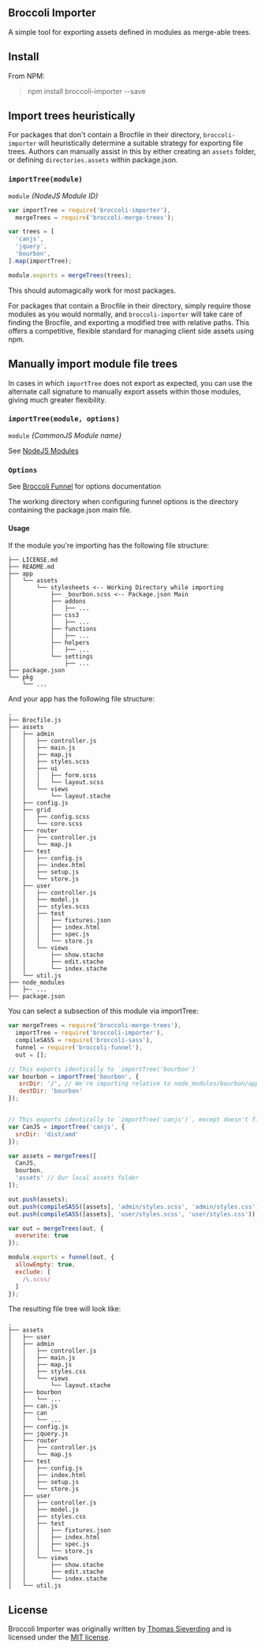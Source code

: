 Broccoli Importer
------

A simple tool for exporting assets defined in modules as merge-able trees.

## Install
From NPM:

> npm install broccoli-importer --save

## Import trees heuristically

For packages that don't contain a Brocfile in their directory, `broccoli-importer` will heuristically determine a suitable strategy for exporting file trees. Authors can manually assist in this by either creating an `assets` folder, or defining `directories.assets` within package.json.

### `importTree(module)`

`module` *{NodeJS Module ID}*

```javascript
var importTree = require('broccoli-importer'),
  mergeTrees = require('broccoli-merge-trees');

var trees = [
  'canjs',
  'jquery',
  'bourbon',
].map(importTree);

module.exports = mergeTrees(trees);
```

This should automagically work for most packages.

For packages that contain a Brocfile in their directory, simply require those modules as you would normally, and `broccoli-importer` will take care of finding the Brocfile, and exporting a modified tree with relative paths. This offers a competitive, flexible standard for managing client side assets using npm.

## Manually import module file trees

In cases in which `importTree` does not export as expected, you can use the alternate call signature to manually export assets within those modules, giving much greater flexibility.

### `importTree(module, options)`

`module` *{CommonJS Module name}*

See [NodeJS Modules](https://nodejs.org/api/modules.html#modules_modules)

### `Options`

See [Broccoli Funnel](https://www.npmjs.com/package/broccoli-funnel) for options documentation

The working directory when configuring funnel options is the directory containing the package.json main file.

#### Usage

If the module you're importing has the following file structure:

```
├── LICENSE.md
├── README.md
├── app
│   └── assets
│       └── stylesheets <-- Working Directory while importing
│           ├── _bourbon.scss <-- Package.json Main
│           ├── addons
│           │   ├── ...
│           ├── css3
│           │   ├── ...
│           ├── functions
│           │   ├── ...
│           ├── helpers
│           │   ├── ...
│           └── settings
│               ├── ...
├── package.json
└── pkg
    └── ...
```

And your app has the following file structure:

```
.
├── Brocfile.js
├── assets
│   ├── admin
│   │   ├── controller.js
│   │   ├── main.js
│   │   ├── map.js
│   │   ├── styles.scss
│   │   ├── ui
│   │   │   ├── form.scss
│   │   │   └── layout.scss
│   │   └── views
│   │       └── layout.stache
│   ├── config.js
│   ├── grid
│   │   ├── config.scss
│   │   └── core.scss
│   ├── router
│   │   ├── controller.js
│   │   └── map.js
│   ├── test
│   │   ├── config.js
│   │   ├── index.html
│   │   ├── setup.js
│   │   └── store.js
│   ├── user
│   │   ├── controller.js
│   │   ├── model.js
│   │   ├── styles.scss
│   │   ├── test
│   │   │   ├── fixtures.json
│   │   │   ├── index.html
│   │   │   ├── spec.js
│   │   │   └── store.js
│   │   └── views
│   │       ├── show.stache
│   │       ├── edit.stache
│   │       └── index.stache
│   └── util.js
├── node_modules
│   ├─- ...
├── package.json
```


You can select a subsection of this module via importTree:

```javascript
var mergeTrees = require('broccoli-merge-trees'),
  importTree = require('broccoli-importer'),
  compileSASS = require('broccoli-sass'),
  funnel = require('broccoli-funnel'),
  out = [];

// This exports identically to `importTree('bourbon')`
var bourbon = importTree('bourbon', {
   srcDir: '/', // We're importing relative to node_modules/bourbon/app/assets/stylesheets
   destDir: 'bourbon'
});


// This exports identically to `importTree('canjs')`, except doesn't filter out `jquery.js`
var CanJS = importTree('canjs', {
  srcDir: 'dist/amd'
});

var assets = mergeTrees([
  CanJS,
  bourbon,
  'assets' // Our local assets folder
]);

out.push(assets);
out.push(compileSASS([assets], 'admin/styles.scss', 'admin/styles.css'));
out.push(compileSASS([assets], 'user/styles.scss', 'user/styles.css'));

var out = mergeTrees(out, {
  overwrite: true
});

module.exports = funnel(out, {
  allowEmpty: true,
  exclude: [
    /\.scss/
  ]
});
```

The resulting file tree will look like:

```
.
├── assets
│   ├── user
│   ├── admin
│   │   ├── controller.js
│   │   ├── main.js
│   │   ├── map.js
│   │   ├── styles.css
│   │   └── views
│   │       └── layout.stache
│   ├── bourbon
│   │   └── ...
│   ├── can.js
│   ├── can
│   │   └── ...
│   ├── config.js
│   ├── jquery.js
│   ├── router
│   │   ├── controller.js
│   │   └── map.js
│   ├── test
│   │   ├── config.js
│   │   ├── index.html
│   │   ├── setup.js
│   │   └── store.js
│   ├── user
│   │   ├── controller.js
│   │   ├── model.js
│   │   ├── styles.css
│   │   ├── test
│   │   │   ├── fixtures.json
│   │   │   ├── index.html
│   │   │   ├── spec.js
│   │   │   └── store.js
│   │   └── views
│   │       ├── show.stache
│   │       ├── edit.stache
│   │       └── index.stache
│   └── util.js
```

## License

Broccoli Importer was originally written by [Thomas Sieverding](https://github.com/Bajix) and is licensed under the [MIT license](LICENSE).
